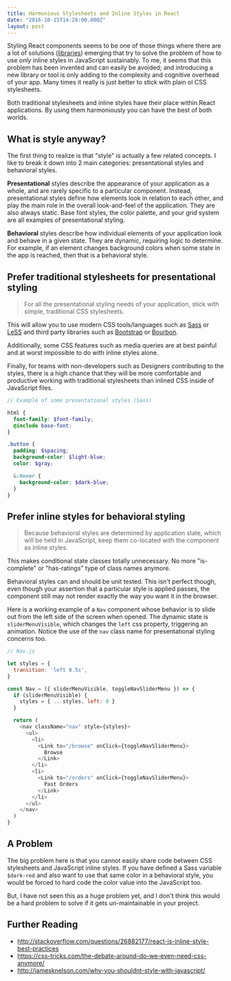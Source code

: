 ```yaml
---
title: Harmonious Stylesheets and Inline Styles in React
date: "2016-10-15T14:28:00.000Z"
layout: post
---
```


Styling React components seems to be one of those things where there are a lot of solutions
([libraries](https://github.com/FormidableLabs/radium/blob/master/docs/comparison/README.md))
emerging that try to solve the problem of how to use _only_ inline styles in JavaScript sustainably.
To me, it seems that this problem has been invented and can easily be avoided; and introducing a new
library or tool is only adding to the complexity and cognitive overhead of your app. Many times it
really is just better to stick with plain ol CSS stylesheets.

Both traditional stylesheets and inline styles have their place within React applications. By using
them harmoniously you can have the best of both worlds.

<!-- more -->

## What is style anyway?

The first thing to realize is that "style" is actually a few related concepts. I like to break it
down into 2 main categories: presentational styles and behavioral styles.

**Presentational** styles describe the appearance of your application as a whole, and are rarely
specific to a particular component. Instead, presentational styles define how elements look in
relation to each other, and play the main role in the overall look-and-feel of the application. They
are also always static. Base font styles, the color palette, and your grid system are all examples
of presentational styling.

**Behavioral** styles describe how individual elements of your application look and behave in a
given state. They are dynamic, requiring logic to determine. For example, if an element changes
background colors when some state in the app is reached, then that is a behavioral style.

## Prefer traditional stylesheets for presentational styling

> For all the presentational styling needs of your application, stick with simple, traditional CSS
> stylesheets.

This will allow you to use modern CSS tools/languages such as [Sass](http://sass-lang.com) or
[LeSS](http://lesscss.org) and third party libraries such as [Bootstrap](http://getbootstrap.com/)
or [Bourbon](http://bourbon.io/).

Additionally, some CSS features such as media queries are at best painful and at worst impossible to
do with inline styles alone.

Finally, for teams with non-developers such as Designers contributing to the styles, there is a high
chance that they will be more comfortable and productive working with traditional stylesheets than
inlined CSS inside of JavaScript files.

```scss
// Example of some presentational styles (Sass)

html {
  font-family: $font-family;
  @include base-font;
}

.button {
  padding: $spacing;
  background-color: $light-blue;
  color: $gray;

  &:hover {
    background-color: $dark-blue;
  }
}
```

## Prefer inline styles for behavioral styling

> Because behavioral styles are determined by application state, which will be held in JavaScript,
> keep them co-located with the component as inline styles.

This makes conditional state classes totally unnecessary. No more "is-complete" or "has-ratings"
type of class names anymore.

Behavioral styles can and should be unit tested. This isn't perfect though, even though your
assertion that a particular style is applied passes, the component still may not render exactly the
way you want it in the browser.

Here is a working example of a `Nav` component whose behavior is to slide out from the left side of
the screen when opened. The dynamic state is `sliderMenuVisible`, which changes the `left` css
property, triggering an animation. Notice the use of the `nav` class name for presentational styling
concerns too.

```javascript
// Nav.js

let styles = {
  transition: 'left 0.5s',
}

const Nav = ({ sliderMenuVisible, toggleNavSliderMenu }) => {
  if (sliderMenuVisible) {
    styles = { ...styles, left: 0 }
  }

  return (
    <nav className="nav" style={styles}>
      <ul>
        <li>
          <Link to="/browse" onClick={toggleNavSliderMenu}>
            Browse
          </Link>
        </li>
        <li>
          <Link to="/orders" onClick={toggleNavSliderMenu}>
            Past Orders
          </Link>
        </li>
      </ul>
    </nav>
  )
}
```

## A Problem

The big problem here is that you cannot easily share code between CSS stylesheets and JavaScript
inline styles. If you have defined a Sass variable `$dark-red` and also want to use that same color
in a behavioral style, you would be forced to hard code the color value into the JavaScript too.

But, I have not seen this as a huge problem yet, and I don't think this would be a hard problem to
solve if it gets un-maintainable in your project.

## Further Reading

* <http://stackoverflow.com/questions/26882177/react-js-inline-style-best-practices>
* <https://css-tricks.com/the-debate-around-do-we-even-need-css-anymore/>
* <http://jamesknelson.com/why-you-shouldnt-style-with-javascript/>
